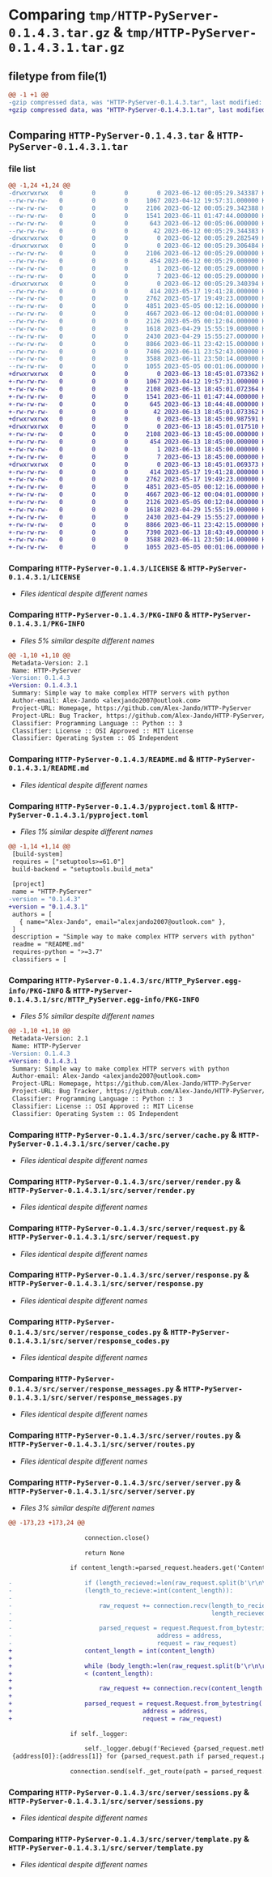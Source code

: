 # Comparing `tmp/HTTP-PyServer-0.1.4.3.tar.gz` & `tmp/HTTP-PyServer-0.1.4.3.1.tar.gz`

## filetype from file(1)

```diff
@@ -1 +1 @@
-gzip compressed data, was "HTTP-PyServer-0.1.4.3.tar", last modified: Mon Jun 12 00:05:29 2023, max compression
+gzip compressed data, was "HTTP-PyServer-0.1.4.3.1.tar", last modified: Tue Jun 13 18:45:01 2023, max compression
```

## Comparing `HTTP-PyServer-0.1.4.3.tar` & `HTTP-PyServer-0.1.4.3.1.tar`

### file list

```diff
@@ -1,24 +1,24 @@
-drwxrwxrwx   0        0        0        0 2023-06-12 00:05:29.343387 HTTP-PyServer-0.1.4.3/
--rw-rw-rw-   0        0        0     1067 2023-04-12 19:57:31.000000 HTTP-PyServer-0.1.4.3/LICENSE
--rw-rw-rw-   0        0        0     2106 2023-06-12 00:05:29.342388 HTTP-PyServer-0.1.4.3/PKG-INFO
--rw-rw-rw-   0        0        0     1541 2023-06-11 01:47:44.000000 HTTP-PyServer-0.1.4.3/README.md
--rw-rw-rw-   0        0        0      643 2023-06-12 00:05:06.000000 HTTP-PyServer-0.1.4.3/pyproject.toml
--rw-rw-rw-   0        0        0       42 2023-06-12 00:05:29.344383 HTTP-PyServer-0.1.4.3/setup.cfg
-drwxrwxrwx   0        0        0        0 2023-06-12 00:05:29.282549 HTTP-PyServer-0.1.4.3/src/
-drwxrwxrwx   0        0        0        0 2023-06-12 00:05:29.306484 HTTP-PyServer-0.1.4.3/src/HTTP_PyServer.egg-info/
--rw-rw-rw-   0        0        0     2106 2023-06-12 00:05:29.000000 HTTP-PyServer-0.1.4.3/src/HTTP_PyServer.egg-info/PKG-INFO
--rw-rw-rw-   0        0        0      454 2023-06-12 00:05:29.000000 HTTP-PyServer-0.1.4.3/src/HTTP_PyServer.egg-info/SOURCES.txt
--rw-rw-rw-   0        0        0        1 2023-06-12 00:05:29.000000 HTTP-PyServer-0.1.4.3/src/HTTP_PyServer.egg-info/dependency_links.txt
--rw-rw-rw-   0        0        0        7 2023-06-12 00:05:29.000000 HTTP-PyServer-0.1.4.3/src/HTTP_PyServer.egg-info/top_level.txt
-drwxrwxrwx   0        0        0        0 2023-06-12 00:05:29.340394 HTTP-PyServer-0.1.4.3/src/server/
--rw-rw-rw-   0        0        0      414 2023-05-17 19:41:28.000000 HTTP-PyServer-0.1.4.3/src/server/__init__.py
--rw-rw-rw-   0        0        0     2762 2023-05-17 19:49:23.000000 HTTP-PyServer-0.1.4.3/src/server/cache.py
--rw-rw-rw-   0        0        0     4851 2023-05-05 00:12:16.000000 HTTP-PyServer-0.1.4.3/src/server/render.py
--rw-rw-rw-   0        0        0     4667 2023-06-12 00:04:01.000000 HTTP-PyServer-0.1.4.3/src/server/request.py
--rw-rw-rw-   0        0        0     2126 2023-05-05 00:12:04.000000 HTTP-PyServer-0.1.4.3/src/server/response.py
--rw-rw-rw-   0        0        0     1618 2023-04-29 15:55:19.000000 HTTP-PyServer-0.1.4.3/src/server/response_codes.py
--rw-rw-rw-   0        0        0     2430 2023-04-29 15:55:27.000000 HTTP-PyServer-0.1.4.3/src/server/response_messages.py
--rw-rw-rw-   0        0        0     8866 2023-06-11 23:42:15.000000 HTTP-PyServer-0.1.4.3/src/server/routes.py
--rw-rw-rw-   0        0        0     7406 2023-06-11 23:52:43.000000 HTTP-PyServer-0.1.4.3/src/server/server.py
--rw-rw-rw-   0        0        0     3588 2023-06-11 23:50:14.000000 HTTP-PyServer-0.1.4.3/src/server/sessions.py
--rw-rw-rw-   0        0        0     1055 2023-05-05 00:01:06.000000 HTTP-PyServer-0.1.4.3/src/server/template.py
+drwxrwxrwx   0        0        0        0 2023-06-13 18:45:01.073362 HTTP-PyServer-0.1.4.3.1/
+-rw-rw-rw-   0        0        0     1067 2023-04-12 19:57:31.000000 HTTP-PyServer-0.1.4.3.1/LICENSE
+-rw-rw-rw-   0        0        0     2108 2023-06-13 18:45:01.072364 HTTP-PyServer-0.1.4.3.1/PKG-INFO
+-rw-rw-rw-   0        0        0     1541 2023-06-11 01:47:44.000000 HTTP-PyServer-0.1.4.3.1/README.md
+-rw-rw-rw-   0        0        0      645 2023-06-13 18:44:48.000000 HTTP-PyServer-0.1.4.3.1/pyproject.toml
+-rw-rw-rw-   0        0        0       42 2023-06-13 18:45:01.073362 HTTP-PyServer-0.1.4.3.1/setup.cfg
+drwxrwxrwx   0        0        0        0 2023-06-13 18:45:00.987591 HTTP-PyServer-0.1.4.3.1/src/
+drwxrwxrwx   0        0        0        0 2023-06-13 18:45:01.017510 HTTP-PyServer-0.1.4.3.1/src/HTTP_PyServer.egg-info/
+-rw-rw-rw-   0        0        0     2108 2023-06-13 18:45:00.000000 HTTP-PyServer-0.1.4.3.1/src/HTTP_PyServer.egg-info/PKG-INFO
+-rw-rw-rw-   0        0        0      454 2023-06-13 18:45:00.000000 HTTP-PyServer-0.1.4.3.1/src/HTTP_PyServer.egg-info/SOURCES.txt
+-rw-rw-rw-   0        0        0        1 2023-06-13 18:45:00.000000 HTTP-PyServer-0.1.4.3.1/src/HTTP_PyServer.egg-info/dependency_links.txt
+-rw-rw-rw-   0        0        0        7 2023-06-13 18:45:00.000000 HTTP-PyServer-0.1.4.3.1/src/HTTP_PyServer.egg-info/top_level.txt
+drwxrwxrwx   0        0        0        0 2023-06-13 18:45:01.069373 HTTP-PyServer-0.1.4.3.1/src/server/
+-rw-rw-rw-   0        0        0      414 2023-05-17 19:41:28.000000 HTTP-PyServer-0.1.4.3.1/src/server/__init__.py
+-rw-rw-rw-   0        0        0     2762 2023-05-17 19:49:23.000000 HTTP-PyServer-0.1.4.3.1/src/server/cache.py
+-rw-rw-rw-   0        0        0     4851 2023-05-05 00:12:16.000000 HTTP-PyServer-0.1.4.3.1/src/server/render.py
+-rw-rw-rw-   0        0        0     4667 2023-06-12 00:04:01.000000 HTTP-PyServer-0.1.4.3.1/src/server/request.py
+-rw-rw-rw-   0        0        0     2126 2023-05-05 00:12:04.000000 HTTP-PyServer-0.1.4.3.1/src/server/response.py
+-rw-rw-rw-   0        0        0     1618 2023-04-29 15:55:19.000000 HTTP-PyServer-0.1.4.3.1/src/server/response_codes.py
+-rw-rw-rw-   0        0        0     2430 2023-04-29 15:55:27.000000 HTTP-PyServer-0.1.4.3.1/src/server/response_messages.py
+-rw-rw-rw-   0        0        0     8866 2023-06-11 23:42:15.000000 HTTP-PyServer-0.1.4.3.1/src/server/routes.py
+-rw-rw-rw-   0        0        0     7390 2023-06-13 18:43:49.000000 HTTP-PyServer-0.1.4.3.1/src/server/server.py
+-rw-rw-rw-   0        0        0     3588 2023-06-11 23:50:14.000000 HTTP-PyServer-0.1.4.3.1/src/server/sessions.py
+-rw-rw-rw-   0        0        0     1055 2023-05-05 00:01:06.000000 HTTP-PyServer-0.1.4.3.1/src/server/template.py
```

### Comparing `HTTP-PyServer-0.1.4.3/LICENSE` & `HTTP-PyServer-0.1.4.3.1/LICENSE`

 * *Files identical despite different names*

### Comparing `HTTP-PyServer-0.1.4.3/PKG-INFO` & `HTTP-PyServer-0.1.4.3.1/PKG-INFO`

 * *Files 5% similar despite different names*

```diff
@@ -1,10 +1,10 @@
 Metadata-Version: 2.1
 Name: HTTP-PyServer
-Version: 0.1.4.3
+Version: 0.1.4.3.1
 Summary: Simple way to make complex HTTP servers with python
 Author-email: Alex-Jando <alexjando2007@outlook.com>
 Project-URL: Homepage, https://github.com/Alex-Jando/HTTP-PyServer
 Project-URL: Bug Tracker, https://github.com/Alex-Jando/HTTP-PyServer/issues
 Classifier: Programming Language :: Python :: 3
 Classifier: License :: OSI Approved :: MIT License
 Classifier: Operating System :: OS Independent
```

### Comparing `HTTP-PyServer-0.1.4.3/README.md` & `HTTP-PyServer-0.1.4.3.1/README.md`

 * *Files identical despite different names*

### Comparing `HTTP-PyServer-0.1.4.3/pyproject.toml` & `HTTP-PyServer-0.1.4.3.1/pyproject.toml`

 * *Files 1% similar despite different names*

```diff
@@ -1,14 +1,14 @@
 [build-system]
 requires = ["setuptools>=61.0"]
 build-backend = "setuptools.build_meta"
 
 [project]
 name = "HTTP-PyServer"
-version = "0.1.4.3"
+version = "0.1.4.3.1"
 authors = [
   { name="Alex-Jando", email="alexjando2007@outlook.com" },
 ]
 description = "Simple way to make complex HTTP servers with python"
 readme = "README.md"
 requires-python = ">=3.7"
 classifiers = [
```

### Comparing `HTTP-PyServer-0.1.4.3/src/HTTP_PyServer.egg-info/PKG-INFO` & `HTTP-PyServer-0.1.4.3.1/src/HTTP_PyServer.egg-info/PKG-INFO`

 * *Files 5% similar despite different names*

```diff
@@ -1,10 +1,10 @@
 Metadata-Version: 2.1
 Name: HTTP-PyServer
-Version: 0.1.4.3
+Version: 0.1.4.3.1
 Summary: Simple way to make complex HTTP servers with python
 Author-email: Alex-Jando <alexjando2007@outlook.com>
 Project-URL: Homepage, https://github.com/Alex-Jando/HTTP-PyServer
 Project-URL: Bug Tracker, https://github.com/Alex-Jando/HTTP-PyServer/issues
 Classifier: Programming Language :: Python :: 3
 Classifier: License :: OSI Approved :: MIT License
 Classifier: Operating System :: OS Independent
```

### Comparing `HTTP-PyServer-0.1.4.3/src/server/cache.py` & `HTTP-PyServer-0.1.4.3.1/src/server/cache.py`

 * *Files identical despite different names*

### Comparing `HTTP-PyServer-0.1.4.3/src/server/render.py` & `HTTP-PyServer-0.1.4.3.1/src/server/render.py`

 * *Files identical despite different names*

### Comparing `HTTP-PyServer-0.1.4.3/src/server/request.py` & `HTTP-PyServer-0.1.4.3.1/src/server/request.py`

 * *Files identical despite different names*

### Comparing `HTTP-PyServer-0.1.4.3/src/server/response.py` & `HTTP-PyServer-0.1.4.3.1/src/server/response.py`

 * *Files identical despite different names*

### Comparing `HTTP-PyServer-0.1.4.3/src/server/response_codes.py` & `HTTP-PyServer-0.1.4.3.1/src/server/response_codes.py`

 * *Files identical despite different names*

### Comparing `HTTP-PyServer-0.1.4.3/src/server/response_messages.py` & `HTTP-PyServer-0.1.4.3.1/src/server/response_messages.py`

 * *Files identical despite different names*

### Comparing `HTTP-PyServer-0.1.4.3/src/server/routes.py` & `HTTP-PyServer-0.1.4.3.1/src/server/routes.py`

 * *Files identical despite different names*

### Comparing `HTTP-PyServer-0.1.4.3/src/server/server.py` & `HTTP-PyServer-0.1.4.3.1/src/server/server.py`

 * *Files 3% similar despite different names*

```diff
@@ -173,23 +173,24 @@
 
                     connection.close()
 
                     return None
 
                 if content_length:=parsed_request.headers.get('Content-Length'):
 
-                    if (length_recieved:=len(raw_request.split(b'\r\n\r\n')[1])) < \
-                    (length_to_recieve:=int(content_length)):
-
-                        raw_request += connection.recv(length_to_recieve - \
-                                                       length_recieved)
-
-                        parsed_request = request.Request.from_bytestring(
-                                        address = address,
-                                        request = raw_request)
+                    content_length = int(content_length)
+                        
+                    while (body_length:=len(raw_request.split(b'\r\n\r\n', 1)[1]))\
+                    < (content_length):
+
+                        raw_request += connection.recv(content_length - body_length)
+
+                    parsed_request = request.Request.from_bytestring(
+                                    address = address,
+                                    request = raw_request)
 
                 if self._logger:
 
                     self._logger.debug(f'Recieved {parsed_request.method} request from \
 {address[0]}:{address[1]} for {parsed_request.path if parsed_request.path else "/"}')
 
                 connection.send(self._get_route(path = parsed_request.path,
```

### Comparing `HTTP-PyServer-0.1.4.3/src/server/sessions.py` & `HTTP-PyServer-0.1.4.3.1/src/server/sessions.py`

 * *Files identical despite different names*

### Comparing `HTTP-PyServer-0.1.4.3/src/server/template.py` & `HTTP-PyServer-0.1.4.3.1/src/server/template.py`

 * *Files identical despite different names*

